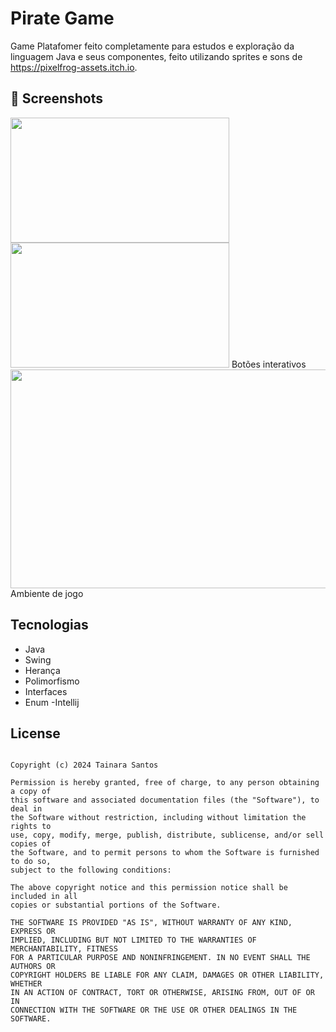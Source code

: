 # Pirate Game

Game Platafomer feito completamente para estudos e exploração da linguagem Java e seus componentes, feito utilizando sprites e sons de https://pixelfrog-assets.itch.io.


## :camera_flash: Screenshots
<img src= "https://github.com/user-attachments/assets/ca976fad-6815-4c11-9200-6582a9fec0d7" width=350 height=200 />
<img src= "https://github.com/user-attachments/assets/dd10adf0-0a3f-41b5-a04a-d70a58ce8868" width=350 height=200 />
Botões interativos


<img src= "https://github.com/user-attachments/assets/860d10e4-a353-44eb-aae6-714d5fc9cfde" width=565 height=350 />
Ambiente de jogo



## Tecnologias
- Java
- Swing
- Herança
- Polimorfismo
- Interfaces
- Enum
-Intellij


## License
```

Copyright (c) 2024 Tainara Santos 

Permission is hereby granted, free of charge, to any person obtaining a copy of
this software and associated documentation files (the "Software"), to deal in
the Software without restriction, including without limitation the rights to
use, copy, modify, merge, publish, distribute, sublicense, and/or sell copies of
the Software, and to permit persons to whom the Software is furnished to do so,
subject to the following conditions:

The above copyright notice and this permission notice shall be included in all
copies or substantial portions of the Software.

THE SOFTWARE IS PROVIDED "AS IS", WITHOUT WARRANTY OF ANY KIND, EXPRESS OR
IMPLIED, INCLUDING BUT NOT LIMITED TO THE WARRANTIES OF MERCHANTABILITY, FITNESS
FOR A PARTICULAR PURPOSE AND NONINFRINGEMENT. IN NO EVENT SHALL THE AUTHORS OR
COPYRIGHT HOLDERS BE LIABLE FOR ANY CLAIM, DAMAGES OR OTHER LIABILITY, WHETHER
IN AN ACTION OF CONTRACT, TORT OR OTHERWISE, ARISING FROM, OUT OF OR IN
CONNECTION WITH THE SOFTWARE OR THE USE OR OTHER DEALINGS IN THE SOFTWARE.
```

